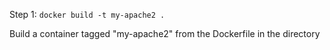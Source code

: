 Step 1:
`docker build -t my-apache2 .` 

Build a container tagged "my-apache2" from the Dockerfile in the directory
